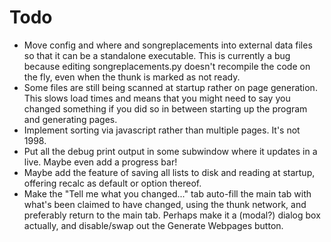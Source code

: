 # Todo

* Move config and where and songreplacements into external data files 
  so that it can be a standalone executable. This is currently a bug
  because editing songreplacements.py doesn't recompile the code on the 
  fly, even when the thunk is marked as not ready.
* Some files are still being scanned at startup rather on page generation.
  This slows load times and means that you might need to say you changed 
  something if you did so in between starting up the program and generating
  pages.
* Implement sorting via javascript rather than multiple pages. It's not 1998.
* Put all the debug print output in some subwindow where it updates in a 
  live. Maybe even add a progress bar!
* Maybe add the feature of saving all lists to disk and reading at startup, 
  offering recalc as default or option thereof.
* Make the "Tell me what you changed..." tab auto-fill the main tab with 
  what's been claimed to have changed, using the thunk network, 
  and preferably return to the main tab. Perhaps make it a (modal?) 
  dialog box actually, and disable/swap out the Generate Webpages button.
